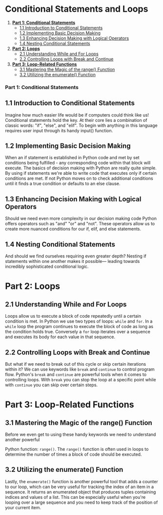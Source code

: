 # Conditional Statements and Loops

1. **[Part 1: Conditional Statements](#part-1-conditional-statements)**
   - [1.1 Introduction to Conditional Statements](#1-1-introduction-to-conditional-statements)
   - [1.2 Implementing Basic Decision Making](#1-2-implementing-basic-decision-making)
   - [1.3 Enhancing Decision Making with Logical Operators](#1-3-enhancing-decision-making-with-logical-operators)
   - [1.4 Nesting Conditional Statements](#1-4-nesting-conditional-statements)
2. **[Part 2: Loops](#part-2-loops)**
   - [2.1 Understanding While and For Loops](#2-1-understanding-while-and-for-loops)
   - [2.2 Controlling Loops with Break and Continue](#2-2-controlling-loops-with-break-and-continue)
3. **[Part 3: Loop-Related Functions](#part-3-loop-related-functions)**
   - [3.1 Mastering the Magic of the range() Function](#3-1-mastering-the-magic-of-the-range-function)
   - [3.2 Utilizing the enumerate() Function](#3-2-utilizing-the-enumerate-function)

### Part 1: Conditional Statements
## 1.1 Introduction to Conditional Statements
Imagine how much easier life would be if computers could think like us! Conditional statements hold the key. At their core lies a combination of classic words: "if", "else", and "elif". To begin with anything in this language requires user input through its handy input() function.

## 1.2 Implementing Basic Decision Making
When an if statement is established in Python code and met by set conditions being fulfilled - any corresponding code within that block will execute. The basics of decision making with Python are really quite simple. By using if statements we're able to write code that executes only if certain conditions are met. If not Python moves on to check additional conditions until it finds a true condition or defaults to an else clause.

## 1.3 Enhancing Decision Making with Logical Operators
Should we need even more complexity in our decision making code Python offers operators such as "and" "or" and "not". These operators allow us to create more nuanced conditions for our if, elif, and else statements.

## 1.4 Nesting Conditional Statements
And should we find ourselves requiring even greater depth? Nesting if statements within one another makes it possible— leading towards incredibly sophisticated conditional logic.

# Part 2: Loops
## 2.1 Understanding While and For Loops
Loops allow us to execute a block of code repeatedly until a certain condition is met. In Python we use two types of loops: `while` and `for`. In a `while` loop the program continues to execute the block of code as long as the condition holds true. Conversely a `for` loop iterates over a sequence and executes its body for each value in that sequence.

## 2.2 Controlling Loops with Break and Continue
But what if we need to break out of this cycle or skip certain iterations within it? We can use keywords like `break` and `continue` to control program flow. Python's `break` and `continue` are powerful tools when it comes to controlling loops. With `break` you can stop the loop at a specific point while with `continue` you can skip over certain steps.

# Part 3: Loop-Related Functions
## 3.1 Mastering the Magic of the range() Function
Before we even get to using these handy keywords we need to understand another powerful

 Python function: `range()`. The `range()` function is often used in loops to determine the number of times a block of code should be executed.

## 3.2 Utilizing the enumerate() Function
Lastly, the `enumerate()` function is another powerful tool that adds a counter to our loop, which can be very useful for tracking the index of an item in a sequence. It returns an enumerated object that produces tuples containing indices and values of a list. This can be especially useful when you're looping over a large sequence and you need to keep track of the position of your current item.